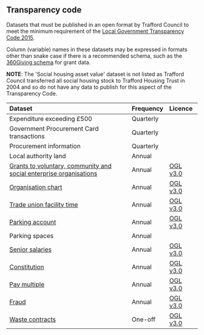 ## Transparency code

Datasets that must be published in an open format by Trafford Council to meet the minimum requirement of the [Local Government Transparency Code 2015](https://www.gov.uk/government/publications/local-government-transparency-code-2015).

Column (variable) names in these datasets may be expressed in formats other than snake case if there is a recommended schema, such as the [360Giving schema](https://standard.threesixtygiving.org/en/latest/reference/) for grant data.

**NOTE**: The 'Social housing asset value' dataset is not listed as Trafford Council transferred all social housing stock to Trafford Housing Trust in 2004 and so do not have any data to publish for this aspect of the Transparency Code.

|Dataset |Frequency |Licence |
|:--- |:--- |:--- |
|Expenditure exceeding £500 |Quarterly | |
|Government Procurement Card transactions |Quarterly | |
|Procurement information |Quarterly | |
|Local authority land |Annual | |
|[Grants to voluntary, community and social enterprise organisations](grants) |Annual | [OGL v3.0](http://www.nationalarchives.gov.uk/doc/open-government-licence/version/3/)|
|[Organisation chart](organisation_chart) |Annual |[OGL v3.0](http://www.nationalarchives.gov.uk/doc/open-government-licence/version/3/) |
|[Trade union facility time](trade_union_facility_time) |Annual | [OGL v3.0](http://www.nationalarchives.gov.uk/doc/open-government-licence/version/3/)|
|[Parking account](parking_account) |Annual | [OGL v3.0](http://www.nationalarchives.gov.uk/doc/open-government-licence/version/3/)|
|Parking spaces |Annual | |
|[Senior salaries](senior_salaries) |Annual | [OGL v3.0](http://www.nationalarchives.gov.uk/doc/open-government-licence/version/3/)|
|[Constitution](constitution) |Annual | [OGL v3.0](http://www.nationalarchives.gov.uk/doc/open-government-licence/version/3/)|
|[Pay multiple](pay_multiple) |Annual | [OGL v3.0](http://www.nationalarchives.gov.uk/doc/open-government-licence/version/3/)|
|[Fraud](fraud) |Annual | [OGL v3.0](http://www.nationalarchives.gov.uk/doc/open-government-licence/version/3/)|
|[Waste contracts](waste_contract) |One-off | [OGL v3.0](http://www.nationalarchives.gov.uk/doc/open-government-licence/version/3/)|
